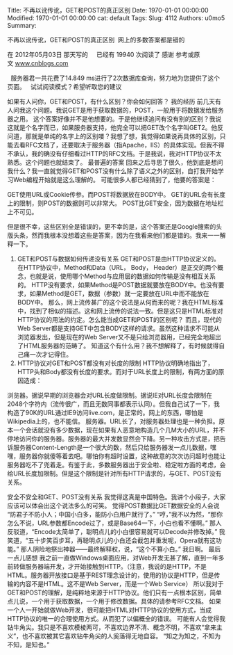 Title: 不再以讹传讹，GET和POST的真正区别
Date: 1970-01-01 00:00:00
Modified: 1970-01-01 00:00:00
cat: default
Tags: 
Slug: 4112
Authors: u0mo5 
Summary: 

不再以讹传讹，GET和POST的真正区别
 网上的多数答案都是错的

在 2012年05月03日 那天写的     已经有 19940 次阅读了
感谢 参考或原文 www.cnblogs.com

 
服务器君一共花费了14.849 ms进行了2次数据库查询，努力地为您提供了这个页面。
 
试试阅读模式？希望听取您的建议   


如果有人问你，GET和POST，有什么区别？你会如何回答？
我的经历
前几天有人问我这个问题。我说GET是用于获取数据的，POST，一般用于将数据发给服务器之用。
这个答案好像并不是他想要的。于是他继续追问有没有别的区别？我说这就是个名字而已，如果服务器支持，他完全可以把GET改个名字叫GET2。他反问道，那就是单纯的名字上的区别喽？我想了想，我觉得如果说再具体的区别，只能去看RFC文档了，还要取决于服务器（指Apache，IIS）的具体实现。但我不得不承认，我的确没有仔细看过HTTP的RFC文档。于是我说，我对HTTP协议不太熟悉。这个问题也就结束了。
最普遍的答案
回来之后寻思了很久，他到底是想问我什么？我一直就觉得GET和POST没有什么除了语义之外的区别，自打我开始学习Web编程开始就是这么理解的。
可能很多人都已经猜到了，他要的答案是：


GET使用URL或Cookie传参。而POST将数据放在BODY中。
GET的URL会有长度上的限制，则POST的数据则可以非常大。
POST比GET安全，因为数据在地址栏上不可见。

但是很不幸，这些区别全是错误的，更不幸的是，这个答案还是Google搜索的头版头条，然而我根本没想着这些是答案，因为在我看来他们都是错的。我来一一解释一下。
1. GET和POST与数据如何传递没有关系
GET和POST是由HTTP协议定义的。在HTTP协议中，Method和Data（URL， Body， Header）是正交的两个概念，也就是说，使用哪个Method与应用层的数据如何传输是没有相互关系的。
HTTP没有要求，如果Method是POST数据就要放在BODY中。也没有要求，如果Method是GET，数据（参数）就一定要放在URL中而不能放在BODY中。
那么，网上流传甚广的这个说法是从何而来的呢？我在HTML标准中，找到了相似的描述。这和网上流传的说法一致。但是这只是HTML标准对HTTP协议的用法的约定。怎么能当成GET和POST的区别呢？
而且，现代的Web Server都是支持GET中包含BODY这样的请求。虽然这种请求不可能从浏览器发出，但是现在的Web Server又不是只给浏览器用，已经完全地超出了HTML服务器的范畴了。
知道这个有什么用？我不想解释了，有时候就得自己痛一次才记得住。
2. HTTP协议对GET和POST都没有对长度的限制
HTTP协议明确地指出了，HTTP头和Body都没有长度的要求。而对于URL长度上的限制，有两方面的原因造成：

浏览器。据说早期的浏览器会对URL长度做限制。据说IE对URL长度会限制在2048个字符内（流传很广，而且无数同事都表示认同）。但我自己试了一下，我构造了90K的URL通过IE9访问live.com，是正常的。网上的东西，哪怕是Wikipedia上的，也不能信。
服务器。URL长了，对服务器处理也是一种负担。原本一个会话就没有多少数据，现在如果有人恶意地构造几个几M大小的URL，并不停地访问你的服务器。服务器的最大并发数显然会下降。另一种攻击方式是，把告诉服务器Content-Length是一个很大的数，然后只给服务器发一点儿数据，嘿嘿，服务器你就傻等着去吧。哪怕你有超时设置，这种故意的次次访问超时也能让服务器吃不了兜着走。有鉴于此，多数服务器出于安全啦、稳定啦方面的考虑，会给URL长度加限制。但是这个限制是针对所有HTTP请求的，与GET、POST没有关系。

安全不安全和GET、POST没有关系
我觉得这真是中国特色。我讲个小段子，大家应该可以体会出这个说法多么的可笑。
觉得POST数据比GET数据安全的人会说
“防君子不防小人；中国小白多，能防小白用户就行了。”
“哼，”我不以为然，“那你怎么不说，URL参数都Encode过了，或是Base64一下，小白也看不懂啊。”
那人反驳道，“Encode太简单了，聪明点儿的小白很容易就可以Decode并修改掉。”
我笑道，“五十步笑百步耳，再聪明点儿的小白还会截包并重发呢，Opera就有这功能。”
那人阴险地祭出神器——最终解释权，说，“这个不算小白。”
我日啊。
最后一点儿感想
我之前一直做Windows桌面应用，对Web开发无甚了解，直到一年多前转做服务器端开发，才开始接触到HTTP。（注意，我说的是HTTP，不是HTML。服务器开放接口是基于REST理念设计的，使用的协议是HTTP，但是传输的内容不是HTML。这不是Web Server，而是一个Web Service）
所以我对于GET和POST的理解，是纯粹地来源于HTTP协议。他们只有一点根本区别，简单点儿说，一个用于获取数据，一个用于修改数据。具体的请参考RFC文档。
如果一个人一开始就做Web开发，很可能把HTML对HTTP协议的使用方式，当成HTTP协议的唯一的合理使用方式。从而犯了以偏概全的错误。
可能有人会觉得我钻牛角尖。我只是不喜欢模棱两可，不喜欢边界不清、概念不明，不喜欢“拿来主义”，也不喜欢被其它喜欢钻牛角尖的人奚落得无地自容。
“知之为知之，不知为不知，是知也。”

